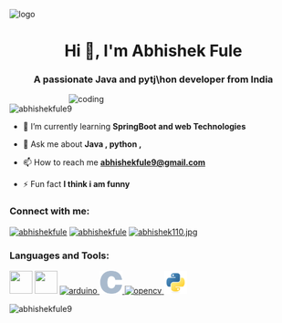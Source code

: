 ![logo](https://mir-s3-cdn-cf.behance.net/project_modules/fs/54b6c068097599.5b50bca476b9b.gif)
<h1 align="center">Hi 👋, I'm Abhishek Fule</h1>
<h3 align="center">A passionate Java and pytj\hon developer from India</h3>

<img align= "right" alt="coding" width ="400" src = "https://cdn.dribbble.com/users/1162077/screenshots/3848914/programmer.gif">


<p align="left"> <img src="https://komarev.com/ghpvc/?username=abhishekfule9&label=Profile%20views&color=0e75b6&style=flat" alt="abhishekfule9" /> </p>

- 🌱 I’m currently learning **SpringBoot and web Technologies**

- 💬 Ask me about **Java , python ,**

- 📫 How to reach me **abhishekfule9@gmail.com**

- ⚡ Fun fact **I think i am funny**

<h3 align="left">Connect with me:</h3>
<p align="left">
<a href="https://linkedin.com/in/abhishekfule" target="blank"><img align="center" src="https://raw.githubusercontent.com/rahuldkjain/github-profile-readme-generator/master/src/images/icons/Social/linked-in-alt.svg" alt="abhishekfule" height="30" width="40" /></a>
<a href="https://fb.com/abhishekfule" target="blank"><img align="center" src="https://raw.githubusercontent.com/rahuldkjain/github-profile-readme-generator/master/src/images/icons/Social/facebook.svg" alt="abhishekfule" height="30" width="40" /></a>
<a href="https://instagram.com/abhishek110.jpg" target="blank"><img align="center" src="https://raw.githubusercontent.com/rahuldkjain/github-profile-readme-generator/master/src/images/icons/Social/instagram.svg" alt="abhishek110.jpg" height="30" width="40" /></a>
</p>

<h3 align="left">Languages and Tools:</h3>

<p align="left"><img src="https://cdn.jsdelivr.net/gh/devicons/devicon@latest/icons/java/java-plain-wordmark.svg" width="40" height="40"/> <img src="https://cdn.jsdelivr.net/gh/devicons/devicon@latest/icons/spring/spring-original-wordmark.svg" width="40" height="40"/> <a href="https://www.arduino.cc/" target="_blank" rel="noreferrer"> <img src="https://cdn.worldvectorlogo.com/logos/arduino-1.svg" alt="arduino" width="40" height="40"/> </a> <a href="https://www.cprogramming.com/" target="_blank" rel="noreferrer"> <img src="https://raw.githubusercontent.com/devicons/devicon/master/icons/c/c-original.svg" alt="c" width="40" height="40"/> </a> <a href="https://opencv.org/" target="_blank" rel="noreferrer"> <img src="https://www.vectorlogo.zone/logos/opencv/opencv-icon.svg" alt="opencv" width="40" height="40"/> </a> <a href="https://www.python.org" target="_blank" rel="noreferrer"> <img src="https://raw.githubusercontent.com/devicons/devicon/master/icons/python/python-original.svg" alt="python" width="40" height="40"/> </a>  </p>


<p><img align="center" src="https://github-readme-streak-stats.herokuapp.com/?user=abhishekfule9&" alt="abhishekfule9" /></p>
